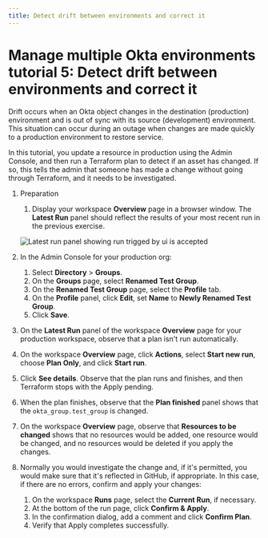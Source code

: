 ```yaml
---
title: Detect drift between environments and correct it
---
```


# Manage multiple Okta environments tutorial 5: Detect drift between environments and correct it

Drift occurs when an Okta object changes in the destination (production) environment and is out of sync with its source (development) environment. This situation can occur during an outage when changes are made quickly to a production environment to restore service.

In this tutorial, you update a resource in production using the Admin Console, and then run a Terraform plan to detect if an asset has changed. If so, this tells the admin that someone has made a change without going through Terraform, and it needs to be investigated.

1. Preparation
   1. Display your workspace **Overview** page in a browser window. The **Latest Run** panel should reflect the results of your most recent run in the previous exercise.

   <div class="full border">

   ![Latest run panel showing run trigged by ui is accepted](/img/architecture/mmod/figure-7-1.png)

   </div>

1. In the Admin Console for your production org:
   1. Select **Directory** > **Groups**.
   1. On the **Groups** page, select **Renamed Test Group**.
   1. On the **Renamed Test Group** page, select the **Profile** tab.
   1. On the **Profile** panel, click **Edit**, set **Name** to **Newly Renamed Test Group**.
   1. Click **Save**.

1. On the **Latest Run** panel of the workspace **Overview** page for your production workspace, observe that a plan isn't run automatically.
1. On the workspace **Overview** page, click **Actions**, select **Start new run**, choose **Plan Only**, and click **Start run**.
1. Click **See details**. Observe that the plan runs and finishes, and then Terraform stops with the Apply pending.
1. When the plan finishes, observe that the **Plan finished** panel shows that the `okta_group.test_group` is changed.
1. On the workspace **Overview** page, observe that **Resources to be changed** shows that no resources would be added, one resource would be changed, and no resources would be deleted if you apply the changes.
1. Normally you would investigate the change and, if it's permitted, you would make sure that it's reflected in GitHub, if appropriate. In this case, if there are no errors, confirm and apply your changes:
   1. On the workspace **Runs** page, select the **Current Run**, if necessary.
   2. At the bottom of the run page, click **Confirm & Apply**.
   3. In the confirmation dialog, add a comment and click **Confirm Plan**.
   4. Verify that Apply completes successfully.
